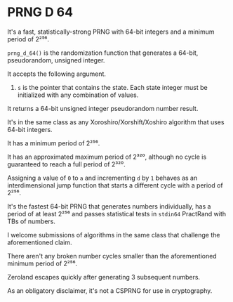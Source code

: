 # PRNG D 64

It's a fast, statistically-strong PRNG with 64-bit integers and a minimum period of 2²⁵⁶.

`prng_d_64()` is the randomization function that generates a 64-bit, pseudorandom, unsigned integer.

It accepts the following argument.

1. `s` is the pointer that contains the state. Each state integer must be initialized with any combination of values.

It returns a 64-bit unsigned integer pseudorandom number result.

It's in the same class as any Xoroshiro/Xorshift/Xoshiro algorithm that uses 64-bit integers.

It has a minimum period of 2²⁵⁶.

It has an approximated maximum period of 2³²⁰, although no cycle is guaranteed to reach a full period of 2³²⁰.

Assigning a value of `0` to `a` and incrementing `d` by `1` behaves as an interdimensional jump function that starts a different cycle with a period of 2²⁵⁶.

It's the fastest 64-bit PRNG that generates numbers individually, has a period of at least 2²⁵⁶ and passes statistical tests in `stdin64` PractRand with TBs of numbers.

I welcome submissions of algorithms in the same class that challenge the aforementioned claim.

There aren't any broken number cycles smaller than the aforementioned minimum period of 2²⁵⁶.

Zeroland escapes quickly after generating 3 subsequent numbers.

As an obligatory disclaimer, it's not a CSPRNG for use in cryptography.
